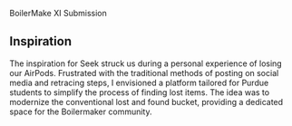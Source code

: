 BoilerMake XI Submission

## Inspiration
The inspiration for Seek struck us during a personal experience of losing our AirPods. Frustrated with the traditional methods of posting on social media and retracing steps, I envisioned a platform tailored for Purdue students to simplify the process of finding lost items. The idea was to modernize the conventional lost and found bucket, providing a dedicated space for the Boilermaker community.

